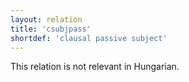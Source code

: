```yaml
---
layout: relation
title: 'csubjpass'
shortdef: 'clausal passive subject'
---
```


This relation is not relevant in Hungarian.
<!-- Interlanguage links updated Čt lis 12 09:43:22 CET 2020 -->
